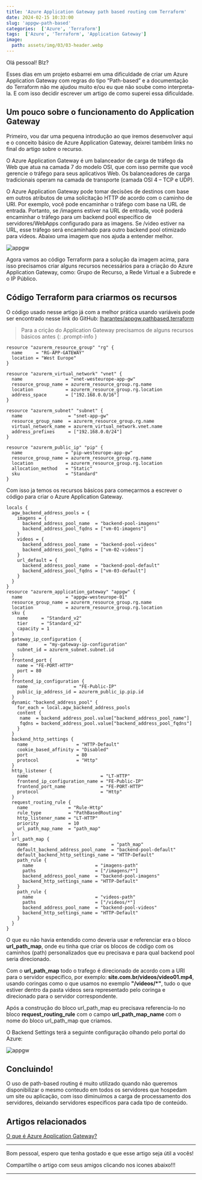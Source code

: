 ```yaml
---
title: 'Azure Application Gateway path based routing com Terraform'
date: 2024-02-15 10:33:00
slug: 'appgw-path-based'
categories:  ['Azure', 'Terraform']
tags:  ['Azure', 'Terraform', 'Application Gateway']
image:
  path: assets/img/03/03-header.webp
---
```


Olá pessoal! Blz?

Esses dias em um projeto esbarrei em uma dificuldade de criar um Azure Application Gateway com regras do tipo “Path-based” e a documentação do Terraform não me ajudou muito e/ou eu que não soube como interpreta-la. E com isso decidir escrever um artigo de como superei essa dificuldade.

## Um pouco sobre o funcionamento do Application Gateway

Primeiro, vou dar uma pequena introdução ao que iremos desenvolver aqui e o conceito básico de Azure Application Gateway, deixrei também links no final do artigo sobre o recurso.

O Azure Application Gateway é um balanceador de carga de tráfego da Web que atua na camada 7 do modelo OSI, que com isso permite que você gerencie o tráfego para seus aplicativos Web. Os balanceadores de carga tradicionais operam na camada de transporte (camada OSI 4 – TCP e UDP).

O Azure Application Gateway pode tomar decisões de destinos com base em outros atributos de uma solicitação HTTP de acordo com o caminho de URI. Por exemplo, você pode encaminhar o tráfego com base na URL de entrada. Portanto, se /imagens estiver na URL de entrada, você poderá encaminhar o tráfego para um backend pool específico de servidores/WebApps configurado para as imagens. Se /video estiver na URL, esse tráfego será encaminhado para outro backend pool otimizado para vídeos. Abaixo uma imagem que nos ajuda a entender melhor.

![appgw](/assets/img/03/01.png)

Agora vamos ao código Terraform para a solução da imagem acima, para isso precisamos criar alguns recursos necessários para a criação do Azure Application Gateway, como: Grupo de Recurso, a Rede Virtual e a Subrede e o IP Público.

## Código Terraform para criarmos os recursos

O código usado nesse artigo já com a melhor prática usando variáveis pode ser encontrado nesse link do GitHub: <a href="https://github.com/lharantes/appgw.pathbased.terraform" target="_blank">lharantes/appgw.pathbased.terraform</a>

> Para a crição do Application Gateway precisamos de alguns recursos básicos antes
{: .prompt-info }

```hcl
resource "azurerm_resource_group" "rg" {
  name     = "RG-APP-GATEWAY"
  location = "West Europe"
}

resource "azurerm_virtual_network" "vnet" {
  name                = "vnet-westeurope-app-gw"
  resource_group_name = azurerm_resource_group.rg.name
  location            = azurerm_resource_group.rg.location
  address_space       = ["192.168.0.0/16"]
}

resource "azurerm_subnet" "subnet" {
  name                 = "snet-app-gw"
  resource_group_name  = azurerm_resource_group.rg.name
  virtual_network_name = azurerm_virtual_network.vnet.name
  address_prefixes     = ["192.168.0.0/24"]
}

resource "azurerm_public_ip" "pip" {
  name                = "pip-westeurope-app-gw"
  resource_group_name = azurerm_resource_group.rg.name
  location            = azurerm_resource_group.rg.location
  allocation_method   = "Static"
  sku                 = "Standard"
}
```
Com isso ja temos os recursos básicos para começarmos a escrever o código para criar o Azure Application Gateway.

```hcl
locals {
  agw_backend_address_pools = {
    imagens = {
      backend_address_pool_name  = "backend-pool-imagens"
      backend_address_pool_fqdns = ["vm-01-imagens"]
    }
    videos = {
      backend_address_pool_name  = "backend-pool-videos"
      backend_address_pool_fqdns = ["vm-02-videos"]
    }
    url_default = {
      backend_address_pool_name  = "backend-pool-default"
      backend_address_pool_fqdns = ["vm-03-default"]
    }
  }
}
resource "azurerm_application_gateway" "appgw" {
  name                = "appgw-westeurope-01"
  resource_group_name = azurerm_resource_group.rg.name
  location            = azurerm_resource_group.rg.location
  sku {
    name     = "Standard_v2"
    tier     = "Standard_v2"
    capacity = 1
  }
  gateway_ip_configuration {
    name      = "my-gateway-ip-configuration"
    subnet_id = azurerm_subnet.subnet.id
  }
  frontend_port {
    name = "FE-PORT-HTTP"
    port = 80
  }
  frontend_ip_configuration {
    name                 = "FE-Public-IP"
    public_ip_address_id = azurerm_public_ip.pip.id
  }
  dynamic "backend_address_pool" {
    for_each = local.agw_backend_address_pools
    content {
     name  = backend_address_pool.value["backend_address_pool_name"]
     fqdns = backend_address_pool.value["backend_address_pool_fqdns"]
    }
  }
  backend_http_settings {
    name                  = "HTTP-Default"
    cookie_based_affinity = "Disabled"
    port                  = 80
    protocol              = "Http"
  }
  http_listener {
    name                           = "LT-HTTP"
    frontend_ip_configuration_name = "FE-Public-IP"
    frontend_port_name             = "FE-PORT-HTTP"
    protocol                       = "Http"
  }
  request_routing_rule {
    name               = "Rule-Http"
    rule_type          = "PathBasedRouting"
    http_listener_name = "LT-HTTP"
    priority           = 10
    url_path_map_name  = "path_map"
  }
  url_path_map {
    name                               = "path_map"
    default_backend_address_pool_name  = "backend-pool-default"
    default_backend_http_settings_name = "HTTP-Default"
    path_rule {
      name                       = "imagens-path"
      paths                      = ["/imagens/*"]
      backend_address_pool_name  = "backend-pool-imagens"
      backend_http_settings_name = "HTTP-Default"
    }
    path_rule {
      name                       = "videos-path"
      paths                      = ["/videos/*"]
      backend_address_pool_name  = "backend-pool-videos"
      backend_http_settings_name = "HTTP-Default"
    }
  }
}
```

O que eu não havia entendido como deveria usar e referenciar era o bloco **url_path_map**, onde eu tinha que criar os blocos de código com os caminhos (path) personalizados que eu precisava e para qual backend pool seria direcionado.

Com o **url_path_map** todo o trafego é direcionado de acordo com a URI para o servidor especifico, por exemplo: **site.com.br/videos/video01.mp4**, usando coringas como o que usamos no exemplo **"/videos/*"**, tudo o que estiver dentro da pasta videos sera representado pelo coringa e direcionado para o servidor correspondente.

Após a construção do bloco url_path_map eu precisava referencia-lo no bloco **request_routing_rule** com o campo **url_path_map_name** com o nome do bloco url_path_map que criamos.

O Backend Settings terá a seguinte configuração olhando pelo portal do Azure:

![appgw](/assets/img/03/02.png)

## Concluindo!

O uso de path-based routing é muito utilizado quando não queremos disponibilizar o mesmo conteudo em todos os servidores que hospedam um site ou aplicação, com isso diminuimos a carga de processamento dos servidores, deixando servidores especificos para cada tipo de conteúdo.

## Artigos relacionados

<a href="https://learn.microsoft.com/en-us/azure/application-gateway/overview" target="_blank">O que é Azure Application Gateway?</a>

<hr>
Bom pessoal, espero que tenha gostado e que esse artigo seja útil a vocês!


Compartilhe o artigo com seus amigos clicando nos icones abaixo!!!
<hr>